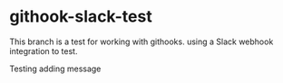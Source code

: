 # githook-slack-test

This branch is a test for working with githooks.
using a Slack webhook integration to test.

Testing adding message
